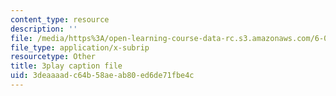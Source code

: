 ```yaml
---
content_type: resource
description: ''
file: /media/https%3A/open-learning-course-data-rc.s3.amazonaws.com/6-042j-mathematics-for-computer-science-spring-2015/3deaaaadc64b58aeab80ed6de71fbe4c_K8ZfzNN1miQ.vtt
file_type: application/x-subrip
resourcetype: Other
title: 3play caption file
uid: 3deaaaad-c64b-58ae-ab80-ed6de71fbe4c
---
```

